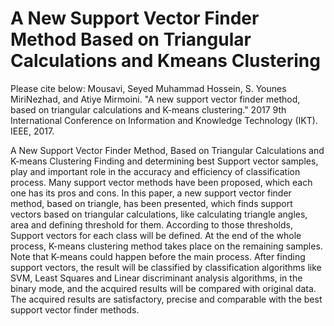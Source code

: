 # A New Support Vector Finder Method Based on Triangular Calculations and Kmeans Clustering
Please cite below:
Mousavi, Seyed Muhammad Hossein, S. Younes MiriNezhad, and Atiye Mirmoini. "A new support vector finder method, based on triangular calculations and K-means clustering." 2017 9th International Conference on Information and Knowledge Technology (IKT). IEEE, 2017.

A New Support Vector Finder Method, Based on Triangular Calculations and K-means Clustering 
Finding and determining best Support vector samples, play and important role in the accuracy and efficiency of classification process. Many support vector methods have been proposed, which each one has its pros and cons. In this paper, a new support vector finder method, based on triangle, has been presented, which finds support vectors based on triangular calculations, like calculating triangle angles, area and defining threshold for them. According to those thresholds, Support vectors for each class will be defined. At the end of the whole process, K-means clustering method takes place on the remaining samples. Note that K-means could happen before the main process. After finding support vectors, the result will be classified by classification algorithms like SVM, Least Squares and Linear discriminant analysis algorithms, in the binary mode, and the acquired results will be compared with original data. The acquired results are satisfactory, precise and comparable with the best support vector finder methods.

